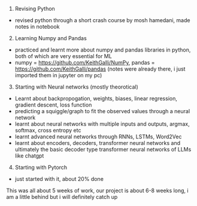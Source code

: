 1. Revising Python
- revised python through a short crash course by mosh hamedani, made notes in notebook

2. Learning Numpy and Pandas
- practiced and learnt more about numpy and pandas libraries in python, both of which are very essential for ML
- numpy = https://github.com/KeithGalli/NumPy, pandas = https://github.com/KeithGalli/pandas (notes were already there, i just imported them in jupyter on my pc)

3. Starting with Neural networks (mostly theorotical)
- Learnt about backpropogation, weights, biases, linear regression, gradient descent, loss function
- predicting a squiggle/graph to fit the observed values through a neural network
- learnt about neural networks with multiple inputs and outputs, argmax, softmax, cross entropy etc
- learnt advanced neural networks through RNNs, LSTMs, Word2Vec
- learnt about encoders, decoders, transformer neural networks and ultimately the basic decoder type transformer neural networks of LLMs like chatgpt

4. Starting with Pytorch
- just started with it, about 20% done

This was all about 5 weeks of work, our project is about 6-8 weeks long, i am a little behind but i will definitely catch up

